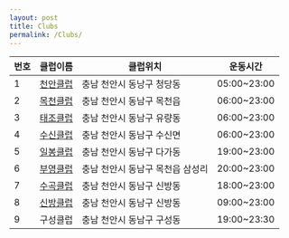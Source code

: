 ```yaml
---
layout: post
title: Clubs
permalink: /Clubs/
---
```


번호  | 클럽이름  | 클럽위치 | 운동시간
-------|-------|-------|-------
1 | [천안클럽](http://cafe.daum.net/cabdclub) | 충남 천안시 동낭구 청당동 | 05:00~23:00|
2 | [목천클럽](http://cafe.daum.net/M-HA) | 충남 천안시 동남구 목천읍 | 06:00~23:00|
3 | [태조클럽](http://cafe.daum.net/tjclub79) | 충남 천안시 동남구 유량동 | 06:00~23:00|
4 | [수신클럽](http://cafe.daum.net/susinbadminton) | 충남 천안시 동남구 수신면 | 06:00~23:00|
5 | [일봉클럽](http://cafe.daum.net/ilbongclub) | 충남 천안시 동남구 다가동 | 19:00~23:00|
6 | [부영클럽](http://cafe.naver.com/mcby) | 충남 천안시 동남구 목천읍 삼성리 | 20:00~23:00|
7 | [수곡클럽](http://cafe.daum.net/soogok1) | 충남 천안시 동남구 신방동 | 18:00~23:00|
8 | [신방클럽](http://cafe.daum.net/sinbangclub) | 충남 천안시 동남구 신방동 | 09:00~23:00|
9 | 구성클럽 | 충남 천안시 동남구 구성동 | 19:00~23:30|
